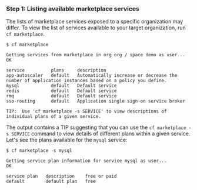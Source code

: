 ### Step 1: Listing available marketplace services
The lists of marketplace services exposed to a specific organization may differ. To view the list of services available to your target organization, run `cf marketplace`.

	$ cf marketplace

	Getting services from marketplace in org org / space demo as user...
	OK

	service          plans     description
	app-autoscaler   default   Automatically increase or decrease the number of application instances based on a policy you define.
	mysql            default   Default service
	redis            default   Default service
	rmq              default   Default service
	sso-routing      default   Application single sign-on service broker

	TIP:  Use 'cf marketplace -s SERVICE' to view descriptions of individual plans of a given service. 

The output contains a TIP suggesting that you can use the `cf marketplace -s SERVICE` command to view details of different plans within a given service. Let's see the plans available for the `mysql` service:

	$ cf marketplace -s mysql

	Getting service plan information for service mysql as user...
	OK

	service plan   description    free or paid
	default        default plan   free